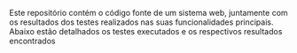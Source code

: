 Este repositório contém o código fonte de um sistema web, juntamente com os resultados dos testes realizados nas suas funcionalidades principais. Abaixo estão detalhados os testes executados e os respectivos resultados encontrados
